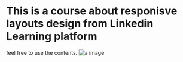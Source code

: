 # This is a course about responisve layouts design from Linkedin Learning platform

feel free to use the contents.
![a image](https://media.bitdegree.org/storage/media/images/lynda-com-review-logo-big.o.png)
